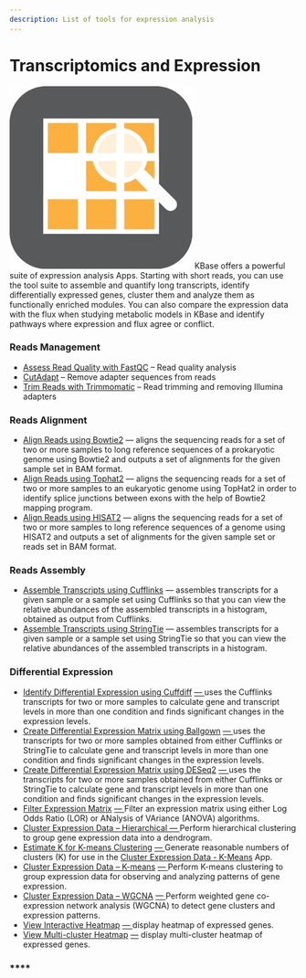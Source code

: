 ```yaml
---
description: List of tools for expression analysis
---
```


# Transcriptomics and Expression

![](../../.gitbook/assets/expression-1.jpg) KBase offers a powerful suite of expression analysis Apps. Starting with short reads, you can use the tool suite to assemble and quantify long transcripts, identify differentially expressed genes, cluster them and analyze them as functionally enriched modules. You can also compare the expression data with the flux when studying metabolic models in KBase and identify pathways where expression and flux agree or conflict.

### **Reads Management**

* [Assess Read Quality with FastQC](https://narrative.kbase.us/#appcatalog/app/kb_fastqc/runFastQC/release) – Read quality analysis
* [CutAdapt](https://narrative.kbase.us/#appcatalog/app/kb_cutadapt/remove_adapters/release) – Remove adapter sequences from reads
* [Trim Reads with Trimmomatic](https://narrative.kbase.us/#appcatalog/app/kb_trimmomatic/run_trimmomatic/release) – Read trimming and removing Illumina adapters

### **Reads Alignment**

* [Align Reads using Bowtie2](https://narrative.kbase.us/#appcatalog/app/KBaseRNASeq/align_reads_using_bowtie2/release) — aligns the sequencing reads for a set of two or more samples to long reference sequences of a prokaryotic genome using Bowtie2 and outputs a set of alignments for the given sample set in BAM format.
* [Align Reads using Tophat2](https://narrative.kbase.us/#appcatalog/app/KBaseRNASeq/align_reads_using_tophat/release) — aligns the sequencing reads for a set of two or more samples to an eukaryotic genome using TopHat2 in order to identify splice junctions between exons with the help of Bowtie2 mapping program.
* [Align Reads using HISAT2](https://narrative.kbase.us/#appcatalog/app/KBaseRNASeq/align_reads_using_hisat2/release) — aligns the sequencing reads for a set of two or more samples to long reference sequences of a genome using HISAT2 and outputs a set of alignments for the given sample set or reads set in BAM format.

### **Reads Assembly**

* [Assemble Transcripts using Cufflinks](https://narrative.kbase.us/#appcatalog/app/KBaseRNASeq/assemble_transcripts_with_cufflinks/release) — assembles transcripts for a given sample or a sample set using Cufflinks so that you can view the relative abundances of the assembled transcripts in a histogram, obtained as output from Cufflinks.
* [Assemble Transcripts using StringTie](https://narrative.kbase.us/#catalog/apps/KBaseRNASeq/assemble_transcripts_with_stringtie/release) — assembles transcripts for a given sample or a sample set using StringTie so that you can view the relative abundances of the assembled transcripts in a histogram.

### **Differential Expression**

* [Identify Differential Expression using Cuffdiff](https://narrative.kbase.us/#catalog/apps/KBaseRNASeq/identify_differential_expression_using_cuffdiff/release) [— ](https://narrative.kbase.us/#catalog/apps/KBaseRNASeq/identify_differential_expression_using_cuffdiff/release)uses the Cufflinks transcripts for two or more samples to calculate gene and transcript levels in more than one condition and finds significant changes in the expression levels.
* [Create Differential Expression Matrix using Ballgown](https://narrative.kbase.us/#catalog/apps/KBaseRNASeq/identify_differential_expression_using_ballgown/release) [— ](https://narrative.kbase.us/#catalog/apps/KBaseRNASeq/identify_differential_expression_using_ballgown/release)uses the transcripts for two or more samples obtained from either Cufflinks or StringTie to calculate gene and transcript levels in more than one condition and finds significant changes in the expression levels.
* [Create Differential Expression Matrix using DESeq2](https://narrative.kbase.us/#catalog/apps/kb_deseq/run_DESeq2/release) [— ](https://narrative.kbase.us/#catalog/apps/kb_deseq/run_DESeq2/release)uses the transcripts for two or more samples obtained from either Cufflinks or StringTie to calculate gene and transcript levels in more than one condition and finds significant changes in the expression levels.
* [Filter Expression Matrix](https://narrative.kbase.us/#catalog/apps/CoExpression/expression_toolkit_filter_expression/release) [— ](https://narrative.kbase.us/#catalog/apps/CoExpression/expression_toolkit_filter_expression/release)Filter an expression matrix using either Log Odds Ratio \(LOR\) or ANalysis of VAriance \(ANOVA\) algorithms.
* [Cluster Expression Data – Hierarchical ](https://narrative.kbase.us/#catalog/apps/KBaseFeatureValues/expression_toolkit_cluster_hierarchical/release)[— ](https://narrative.kbase.us/#catalog/apps/KBaseFeatureValues/expression_toolkit_cluster_hierarchical/release)Perform hierarchical clustering to group gene expression data into a dendrogram.
* [Estimate K for K-means Clustering](https://narrative.kbase.us/#catalog/apps/KBaseFeatureValues/expression_toolkit_estimate_k/release) [— ](https://narrative.kbase.us/#catalog/apps/KBaseFeatureValues/expression_toolkit_estimate_k/release)Generate reasonable numbers of clusters \(K\) for use in the [Cluster Expression Data - K-Means](https://narrative.kbase.us/#catalog/apps/KBaseFeatureValues/expression_toolkit_cluster_k_means/release) App.
* [Cluster Expression Data – K-means](https://narrative.kbase.us/#catalog/apps/KBaseFeatureValues/expression_toolkit_cluster_k_means/release) [— ](https://narrative.kbase.us/#catalog/apps/KBaseFeatureValues/expression_toolkit_cluster_k_means/release)Perform K-means clustering to group expression data for observing and analyzing patterns of gene expression.
* [Cluster Expression Data – WGCNA](https://narrative.kbase.us/#catalog/apps/CoExpression/expression_toolkit_cluster_WGCNA/release) [— ](https://narrative.kbase.us/#catalog/apps/CoExpression/expression_toolkit_cluster_WGCNA/release)Perform weighted gene co-expression network analysis \(WGCNA\) to detect gene clusters and expression patterns.
* [View Interactive Heatmap](https://narrative.kbase.us/#catalog/apps/kb_cummerbund/view_expression_interactive_heatmap/release) [— ](https://narrative.kbase.us/#catalog/apps/kb_cummerbund/view_expression_interactive_heatmap/release)display heatmap of expressed genes. 
* [View Multi-cluster Heatmap](https://narrative.kbase.us/#catalog/apps/CoExpression/expression_toolkit_view_heatmap/release) [—](https://narrative.kbase.us/#catalog/apps/CoExpression/expression_toolkit_view_heatmap/release) display multi-cluster heatmap of expressed genes.

### \*\*\*\*

